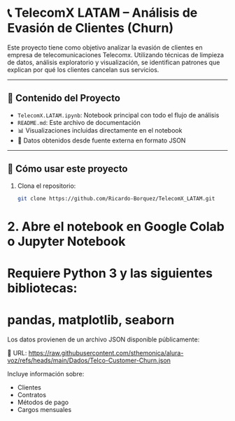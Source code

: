 # 📞 TelecomX LATAM – Análisis de Evasión de Clientes (Churn)

Este proyecto tiene como objetivo analizar la evasión de clientes en empresa de telecomunicaciones Telecomx. Utilizando técnicas de limpieza de datos, análisis exploratorio y visualización, se identifican patrones que explican por qué los clientes cancelan sus servicios.

---

## 📁 Contenido del Proyecto

- `TelecomX.LATAM.ipynb`: Notebook principal con todo el flujo de análisis
- `README.md`: Este archivo de documentación
- 📊 Visualizaciones incluidas directamente en el notebook
- 🔗 Datos obtenidos desde fuente externa en formato JSON

---

## 🚀 Cómo usar este proyecto

1. Clona el repositorio:
   ```bash
   git clone https://github.com/Ricardo-Borquez/TelecomX_LATAM.git
   
# 2. Abre el notebook en Google Colab o Jupyter Notebook
# Requiere Python 3 y las siguientes bibliotecas:
# pandas, matplotlib, seaborn

Los datos provienen de un archivo JSON disponible públicamente:

📄 URL: https://raw.githubusercontent.com/sthemonica/alura-voz/refs/heads/main/Dados/Telco-Customer-Churn.json

Incluye información sobre:
- Clientes
- Contratos
- Métodos de pago
- Cargos mensuales


